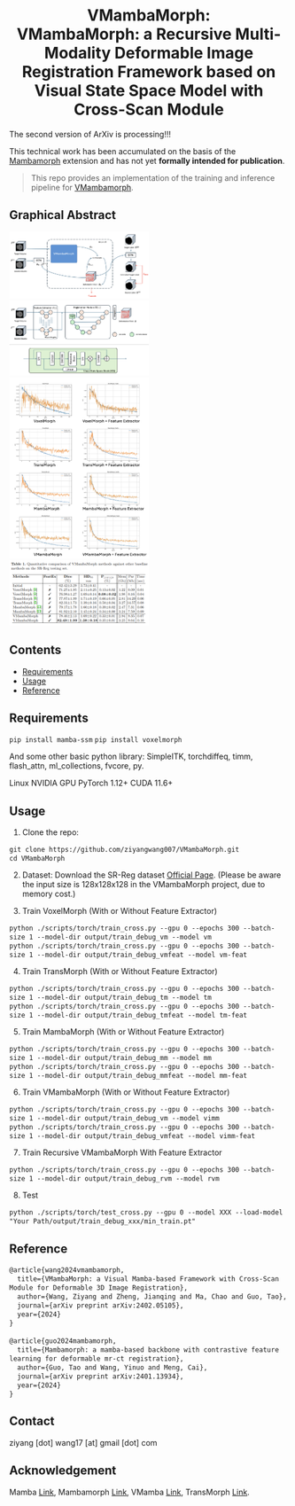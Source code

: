 <div align="center">
<h1> <b>VMambaMorph</b>: <br /> VMambaMorph: a Recursive Multi-Modality Deformable Image Registration Framework based on Visual State Space Model with Cross-Scan Module </h1>
</div>

The second version of ArXiv is processing!!!

This technical work has been accumulated on the basis of the [Mambamorph](https://arxiv.org/pdf/2401.13934v4.pdf) extension and has not yet <b>formally intended for publication</b>. 

> This repo provides an implementation of the training and inference pipeline for [VMambamorph](https://arxiv.org/abs/2404.05105). 

## Graphical Abstract

<img src="img/recursive.png" width="50%" height="auto">
<img src="img/framework.png" width="50%" height="auto">
<img src="img/history.png" width="50%" height="auto">
<img src="img/results.png" width="50%" height="auto">


## Contents ###
- [Requirements](#requirements)
- [Usage](#usage)
- [Reference](#reference)
  
## Requirements

`pip install mamba-ssm`
`pip install voxelmorph`

And some other basic python library: SimpleITK, torchdiffeq, timm, flash_attn, ml_collections, fvcore, py.

Linux
NVIDIA GPU
PyTorch 1.12+
CUDA 11.6+


## Usage

1. Clone the repo:
```
git clone https://github.com/ziyangwang007/VMambaMorph.git 
cd VMambaMorph
```

2. Dataset:
Download the SR-Reg dataset [Official Page](https://github.com/Guo-Stone/MambaMorph). 
(Please be aware the input size is 128x128x128 in the VMambaMorph project, due to memory cost.)

3. Train VoxelMorph (With or Without Feature Extractor)
```
python ./scripts/torch/train_cross.py --gpu 0 --epochs 300 --batch-size 1 --model-dir output/train_debug_vm --model vm
python ./scripts/torch/train_cross.py --gpu 0 --epochs 300 --batch-size 1 --model-dir output/train_debug_vmfeat --model vm-feat
```

4. Train TransMorph (With or Without Feature Extractor)
```
python ./scripts/torch/train_cross.py --gpu 0 --epochs 300 --batch-size 1 --model-dir output/train_debug_tm --model tm
python ./scripts/torch/train_cross.py --gpu 0 --epochs 300 --batch-size 1 --model-dir output/train_debug_tmfeat --model tm-feat
```

5. Train MambaMorph (With or Without Feature Extractor)
```
python ./scripts/torch/train_cross.py --gpu 0 --epochs 300 --batch-size 1 --model-dir output/train_debug_mm --model mm
python ./scripts/torch/train_cross.py --gpu 0 --epochs 300 --batch-size 1 --model-dir output/train_debug_mmfeat --model mm-feat
```

6. Train VMambaMorph (With or Without Feature Extractor)
```
python ./scripts/torch/train_cross.py --gpu 0 --epochs 300 --batch-size 1 --model-dir output/train_debug_vm --model vimm
python ./scripts/torch/train_cross.py --gpu 0 --epochs 300 --batch-size 1 --model-dir output/train_debug_vmfeat --model vimm-feat
```

7. Train Recursive VMambaMorph With Feature Extractor
```
python ./scripts/torch/train_cross.py --gpu 0 --epochs 300 --batch-size 1 --model-dir output/train_debug_rvm --model rvm
```

8. Test
```
python ./scripts/torch/test_cross.py --gpu 0 --model XXX --load-model "Your Path/output/train_debug_xxx/min_train.pt"
```

## Reference
```
@article{wang2024vmambamorph,
  title={VMambaMorph: a Visual Mamba-based Framework with Cross-Scan Module for Deformable 3D Image Registration},
  author={Wang, Ziyang and Zheng, Jianqing and Ma, Chao and Guo, Tao},
  journal={arXiv preprint arXiv:2402.05105},
  year={2024}
}

@article{guo2024mambamorph,
  title={Mambamorph: a mamba-based backbone with contrastive feature learning for deformable mr-ct registration},
  author={Guo, Tao and Wang, Yinuo and Meng, Cai},
  journal={arXiv preprint arXiv:2401.13934},
  year={2024}
}
```


## Contact

ziyang [dot] wang17 [at] gmail [dot] com


## Acknowledgement
Mamba [Link](https://github.com/state-spaces/mamba), Mambamorph [Link](https://github.com/Guo-Stone/MambaMorph), VMamba [Link](https://github.com/MzeroMiko/VMamba), TransMorph [Link](https://github.com/junyuchen245/TransMorph_Transformer_for_Medical_Image_Registration).
